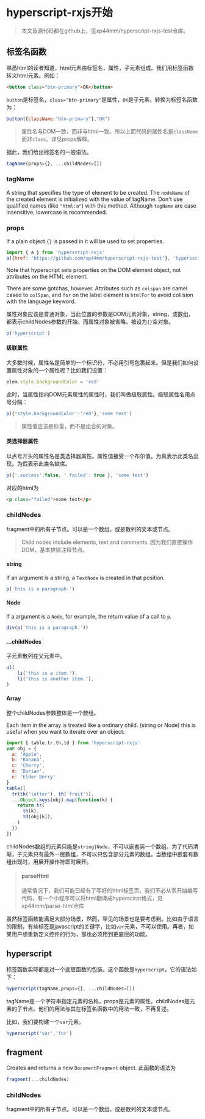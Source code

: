 # hyperscript-rxjs开始

> 本文及源代码都在github上，见xp44mm/hyperscript-rxjs-test仓库。

## 标签名函数

熟悉html的读者知道，html元素由标签名，属性，子元素组成。我们用标签函数转义html元素。例如：

```html
<button class="btn-primary">OK</button>
```

`button`是标签名，`class="btn-primary"`是属性，`OK`是子元素。转换为标签名函数为：

```js
button({className:"btn-primary"},"OK")
```

> 属性名与DOM一致，而非与html一致。所以上面代码的属性名是`className`而非`class`。详见props解释。

据此，我们给出标签名的一般语法。

```js
tagName(props={}, ...childNodes=[])
```

### tagName

A string that specifies the type of element to be created. The `nodeName` of the created element is initialized with the value of tagName. Don't use qualified names (like `"html:a"`) with this method. Although `tagName` are case insensitive, lowercase is recommended.

### props

If a plain object `{}` is passed in it will be used to set properties.

```js
import { a } from 'hyperscript-rxjs'
a({href: 'https://github.com/xp44mm/hyperscript-rxjs-test'}, 'hyperscript-rxjs')
```

Note that hyperscript sets properties on the DOM element object, not attributes on the HTML element. 

There are some gotchas, however. Attributes such as `colspan` are camel cased to `colSpan`, and `for` on the label element is `htmlFor` to avoid collision with the language keyword.

属性对象应该是普通对象，当此位置的参数是DOM元素对象，string，或数组，都表示childNodes参数的开始，而属性对象被省略，被设为`{}`空对象。

```js
p('hyperscript')
```

#### 级联属性

大多数时候，属性名是简单的一个标识符，不必用引号包裹起来。但是我们如何设置属性对象的一个属性呢？比如我们设置：

```js
elem.style.backgroundColor = 'red'
```

此时，当属性指向DOM元素属性的属性时，我们叫做级联属性。级联属性名用点号分隔：

```js
p({'style.backgroundColor':'red'},'some text')
```

> 属性值应该是标量，而不是组合的对象。

#### 类选择器属性

以点号开头的属性名是类选择器属性。属性值接受一个布尔值。为真表示此类名出现。为假表示此类名缺席。

```js
p({'.success':false, '.failed': true }, 'some text')
```

对应的html为

```html
<p class="failed">some text</p>
```


### childNodes

fragment中的所有子节点。可以是一个数组，或是散列的文本或节点。

> Child nodes include elements, text and comments. 因为我们直接操作DOM，基本排除注释节点。

#### string

If an argument is a string, a `TextNode` is created in that position.

```js
p('this is a paragraph.')
```

#### Node

If a argument is a `Node`, for example, the return value of a call to `p`.

```js
div(p('this is a paragraph.'))
```

#### ...childNodes

子元素散列在父元素中。

```js
ul(
    li('this is a item.'),
    li('this is another item.'),
)
```

####  Array

整个childNodes参数整体是一个数组。

Each item in the array is treated like a ordinary child. (string or Node) this is useful when you want to iterate over an object:

```js
import { table,tr,th,td } from 'hyperscript-rxjs'
var obj = {
  a: 'Apple',
  b: 'Banana',
  c: 'Cherry',
  d: 'Durian',
  e: 'Elder Berry'
}
table([
  tr(th('letter'), th('fruit')),
  ...Object.keys(obj).map(function(k) {
    return tr(
      th(k),
      td(obj[k]),
    )
  })
])
```

childNodes数组的元素只能是`string|Node`，不可以嵌套另一个数组。为了代码清晰，子元素只有最外一层数组，不可以只包含部分元素的数组。当数组中嵌套有数组出现时，用展开操作符即时展开。


> #### parseHtml
> 
> 通常情况下，我们可能已经有了写好的html标签页，我们不必从零开始编写代码，有一个小程序可以将html翻译成hyperscirpt格式，见xp44mm/parse-html仓库

虽然标签函数能满足大部分场景，然而，罕见的场景也是要考虑到。比如由于语言的限制，有些标签是javascript的关键字，比如`var`元素，不可以使用。再者，如果用户想重新定义控件的行为，那也必须用到更底层的功能。

## hyperscript

标签函数实际都是对一个底层函数的包装。这个函数是`hyperscript`，它的语法如下：

```js
hyperscript(tagName,props={}, ...childNodes=[])
```

tagName是一个字符串指定元素的名称，props是元素的属性，childNodes是元素的子节点。他们的用法与其在标签名函数中的用法一致，不再复述。

比如，我们要构建一个`var`元素。

```js
hyperscript('var','for')
```

## fragment

Creates and returns a new `DocumentFragment` object. 此函数的语法为

```js
fragment(...childNodes)
```

### childNodes

fragment中的所有子节点。可以是一个数组，或是散列的文本或节点。

